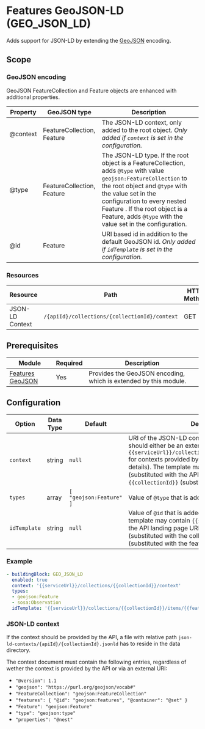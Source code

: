 # Features GeoJSON-LD (GEO_JSON_LD)

Adds support for JSON-LD by extending the [GeoJSON](geojson.md) encoding.


## Scope

### GeoJSON encoding

GeoJSON FeatureCollection and Feature objects are enhanced with additional properties.

|Property |GeoJSON type |Description
| --- | --- | ---
|@context |FeatureCollection, Feature | The JSON-LD context, only added to the root object. *Only added if `context` is set in the configuration.*
|@type |FeatureCollection, Feature | The JSON-LD type. If the root object is a FeatureCollection, adds `@type` with value `geojson:FeatureCollection` to the root object and `@type` with the value set in the configuration to every nested Feature . If the root object is a Feature, adds `@type` with the value set in the configuration.
|@id |Feature |URI based id in addition to the default GeoJSON id. *Only added if `idTemplate` is set in the configuration.*

### Resources

|Resource |Path |HTTP Method |Media Types
| --- | --- | --- | ---
|JSON-LD Context |`/{apiId}/collections/{collectionId}/context` |GET |JSON-LD Context


## Prerequisites

|Module |Required |Description
| --- | --- | ---
[Features GeoJSON](geojson.md)| Yes | Provides the GeoJSON encoding, which is extended by this module.


## Configuration

|Option |Data Type |Default |Description
| --- | --- | --- | ---
|`context` |string |`null` |URI of the JSON-LD context document. The value should either be an external URI or `{{serviceUrl}}/collections/{{collectionId}}/context` for contexts provided by the API (see below for details). The template may contain `{{serviceUrl}}` (substituted with the API landing page URI) and `{{collectionId}}` (substituted with the collection id).
|`types` |array |`[ "geojson:Feature" ]` |Value of `@type` that is added to every feature.
|`idTemplate` |string |`null` |Value of `@id` that is added to every feature. The template may contain `{{serviceUrl}}` (substituted with the API landing page URI), `{{collectionId}}` (substituted with the collection id) and `{{featureId}}` (substituted with the feature id).

### Example

```yaml
- buildingBlock: GEO_JSON_LD
  enabled: true
  context: '{{serviceUrl}}/collections/{{collectionId}}/context'
  types:
  - geojson:Feature
  - sosa:Observation
  idTemplate: '{{serviceUrl}}/collections/{{collectionId}}/items/{{featureId}}'
```

### JSON-LD context

If the context should be provided by the API, a file with relative path `json-ld-contexts/{apiId}/{collectionId}.jsonld` has to reside in the data directory.

The context document must contain the following entries, regardless of wether the context is provided by the API or via an external URI:

* `"@version": 1.1`
* `"geojson": "https://purl.org/geojson/vocab#"`
* `"FeatureCollection": "geojson:FeatureCollection"`
* `"features": { "@id": "geojson:features", "@container": "@set" }`
* `"Feature": "geojson:Feature"`
* `"type": "geojson:type"`
* `"properties": "@nest"`